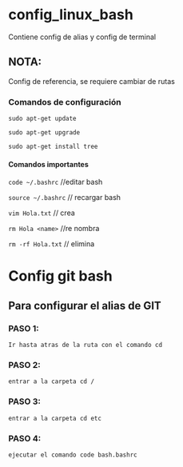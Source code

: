 # config_linux_bash
Contiene config de alias y config de terminal

## NOTA:
Config de referencia, se requiere cambiar de rutas

### Comandos de configuración
`sudo apt-get update`

`sudo apt-get upgrade`

`sudo apt-get install tree`

#### Comandos importantes
`code ~/.bashrc` //editar bash

`source ~/.bashrc` // recargar bash

`vim Hola.txt` // crea

`rm Hola <name>` //re nombra

`rm -rf Hola.txt` // elimina

# Config git bash
## Para configurar el alias de GIT

### PASO 1: 
`Ir hasta atras de la ruta con el comando cd`

### PASO 2: 

`entrar a la carpeta cd /`

### PASO 3: 

`entrar a la carpeta cd etc`

### PASO 4: 
`ejecutar el comando code bash.bashrc`

